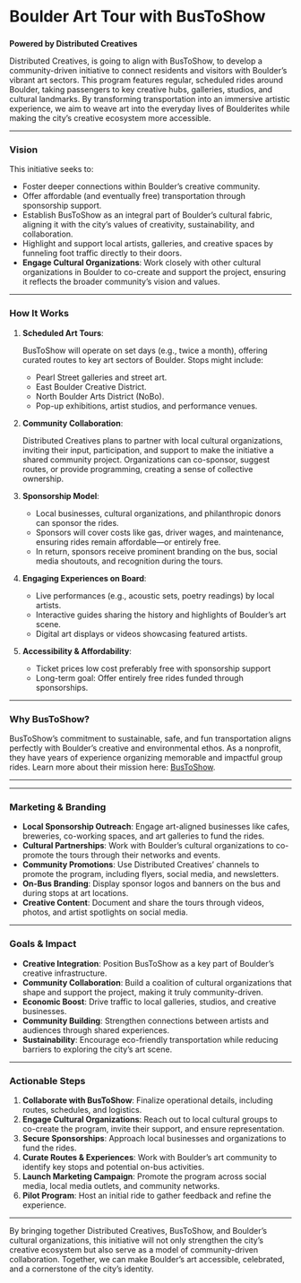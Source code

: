 # Boulder Art Tour with BusToShow

### 

**Powered by Distributed Creatives**

Distributed Creatives, is going to align with BusToShow, to develop a community-driven initiative to connect residents and visitors with Boulder’s vibrant art sectors. This program features regular, scheduled rides around Boulder, taking passengers to key creative hubs, galleries, studios, and cultural landmarks. By transforming transportation into an immersive artistic experience, we aim to weave art into the everyday lives of Boulderites while making the city’s creative ecosystem more accessible.

---

### **Vision**

This initiative seeks to:

- Foster deeper connections within Boulder’s creative community.
- Offer affordable (and eventually free) transportation through sponsorship support.
- Establish BusToShow as an integral part of Boulder’s cultural fabric, aligning it with the city’s values of creativity, sustainability, and collaboration.
- Highlight and support local artists, galleries, and creative spaces by funneling foot traffic directly to their doors.
- **Engage Cultural Organizations**: Work closely with other cultural organizations in Boulder to co-create and support the project, ensuring it reflects the broader community’s vision and values.

---

### **How It Works**

1. **Scheduled Art Tours**:
    
    BusToShow will operate on set days (e.g., twice a month), offering curated routes to key art sectors of Boulder. Stops might include:
    
    - Pearl Street galleries and street art.
    - East Boulder Creative District.
    - North Boulder Arts District (NoBo).
    - Pop-up exhibitions, artist studios, and performance venues.
2. **Community Collaboration**:
    
    Distributed Creatives plans to partner with local cultural organizations, inviting their input, participation, and support to make the initiative a shared community project. Organizations can co-sponsor, suggest routes, or provide programming, creating a sense of collective ownership.
    
3. **Sponsorship Model**:
    - Local businesses, cultural organizations, and philanthropic donors can sponsor the rides.
    - Sponsors will cover costs like gas, driver wages, and maintenance, ensuring rides remain affordable—or entirely free.
    - In return, sponsors receive prominent branding on the bus, social media shoutouts, and recognition during the tours.
4. **Engaging Experiences on Board**:
    - Live performances (e.g., acoustic sets, poetry readings) by local artists.
    - Interactive guides sharing the history and highlights of Boulder’s art scene.
    - Digital art displays or videos showcasing featured artists.
5. **Accessibility & Affordability**:
    - Ticket prices low cost preferably free with sponsorship support
    - Long-term goal: Offer entirely free rides funded through sponsorships.

---

### **Why BusToShow?**

BusToShow’s commitment to sustainable, safe, and fun transportation aligns perfectly with Boulder’s creative and environmental ethos. As a nonprofit, they have years of experience organizing memorable and impactful group rides. Learn more about their mission here: [BusToShow](https://bustoshow.org/).

---

---

### **Marketing & Branding**

- **Local Sponsorship Outreach**: Engage art-aligned businesses like cafes, breweries, co-working spaces, and art galleries to fund the rides.
- **Cultural Partnerships**: Work with Boulder’s cultural organizations to co-promote the tours through their networks and events.
- **Community Promotions**: Use Distributed Creatives’ channels to promote the program, including flyers, social media, and newsletters.
- **On-Bus Branding**: Display sponsor logos and banners on the bus and during stops at art locations.
- **Creative Content**: Document and share the tours through videos, photos, and artist spotlights on social media.

---

### **Goals & Impact**

- **Creative Integration**: Position BusToShow as a key part of Boulder’s creative infrastructure.
- **Community Collaboration**: Build a coalition of cultural organizations that shape and support the project, making it truly community-driven.
- **Economic Boost**: Drive traffic to local galleries, studios, and creative businesses.
- **Community Building**: Strengthen connections between artists and audiences through shared experiences.
- **Sustainability**: Encourage eco-friendly transportation while reducing barriers to exploring the city’s art scene.

---

### **Actionable Steps**

1. **Collaborate with BusToShow**: Finalize operational details, including routes, schedules, and logistics.
2. **Engage Cultural Organizations**: Reach out to local cultural groups to co-create the program, invite their support, and ensure representation.
3. **Secure Sponsorships**: Approach local businesses and organizations to fund the rides.
4. **Curate Routes & Experiences**: Work with Boulder’s art community to identify key stops and potential on-bus activities.
5. **Launch Marketing Campaign**: Promote the program across social media, local media outlets, and community networks.
6. **Pilot Program**: Host an initial ride to gather feedback and refine the experience.

---

By bringing together Distributed Creatives, BusToShow, and Boulder’s cultural organizations, this initiative will not only strengthen the city’s creative ecosystem but also serve as a model of community-driven collaboration. Together, we can make Boulder’s art accessible, celebrated, and a cornerstone of the city’s identity.